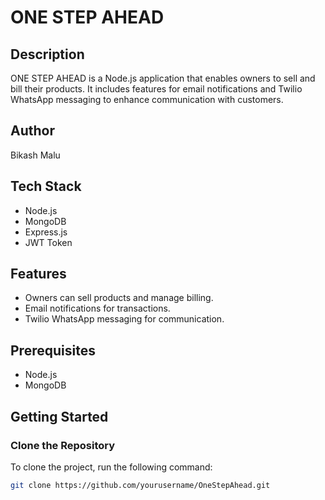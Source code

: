 # ONE STEP AHEAD

## Description
ONE STEP AHEAD is a Node.js application that enables owners to sell and bill their products. It includes features for email notifications and Twilio WhatsApp messaging to enhance communication with customers.

## Author
Bikash Malu

## Tech Stack
- Node.js
- MongoDB
- Express.js
- JWT Token

## Features
- Owners can sell products and manage billing.
- Email notifications for transactions.
- Twilio WhatsApp messaging for communication.

## Prerequisites
- Node.js
- MongoDB

## Getting Started

### Clone the Repository
To clone the project, run the following command:

```sh
git clone https://github.com/yourusername/OneStepAhead.git
